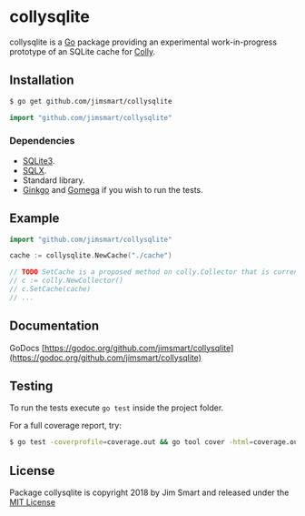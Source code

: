 # collysqlite

collysqlite is a [Go](https://golang.org) package providing an experimental work-in-progress prototype of an SQLite cache for [Colly](https://github.com/gocolly/colly).

## Installation
```bash
$ go get github.com/jimsmart/collysqlite
```

```go
import "github.com/jimsmart/collysqlite"
```

### Dependencies

- [SQLite3](https://github.com/mattn/go-sqlite3).
- [SQLX](https://github.com/jmoiron/sqlx).
- Standard library.
- [Ginkgo](https://onsi.github.io/ginkgo/) and [Gomega](https://onsi.github.io/gomega/) if you wish to run the tests.

## Example

```go
import "github.com/jimsmart/collysqlite"

cache := collysqlite.NewCache("./cache")

// TODO SetCache is a proposed method on colly.Collector that is currently unimplemented.
// c := colly.NewCollector()
// c.SetCache(cache)
// ...

```

## Documentation

GoDocs [https://godoc.org/github.com/jimsmart/collysqlite](https://godoc.org/github.com/jimsmart/collysqlite)

## Testing

To run the tests execute `go test` inside the project folder.

For a full coverage report, try:

```bash
$ go test -coverprofile=coverage.out && go tool cover -html=coverage.out
```

## License

Package collysqlite is copyright 2018 by Jim Smart and released under the [MIT License](LICENSE.md)
